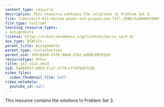 ```yaml
---
content_type: resource
description: This resource contains the solutions to Problem Set 3.
file: /courses/2-611-marine-power-and-propulsion-fall-2006/5a88064fd969f1a71779cff4f6d5723b_ps3_soln.xmcd
file_type: text/xml
learning_resource_types:
- Assignments
license: https://creativecommons.org/licenses/by-nc-sa/4.0/
ocw_type: OCWFile
parent_title: Assignments
parent_type: CourseSection
parent_uid: f09c8d48-25f8-d4b6-3fb2-e899c89f81b0
resourcetype: Other
title: ps3_soln.xmcd
uid: 5a88064f-d969-f1a7-1779-cff4f6d5723b
video_files:
  video_thumbnail_file: null
video_metadata:
  youtube_id: null
---
```

This resource contains the solutions to Problem Set 3.